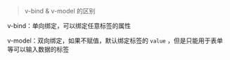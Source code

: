 >  v-bind & v-model 的区别

v-bind：单向绑定，可以绑定任意标签的属性

v-model：双向绑定，如果不赋值，默认绑定标签的 `value` ，但是只能用于表单等可以输入数据的标签